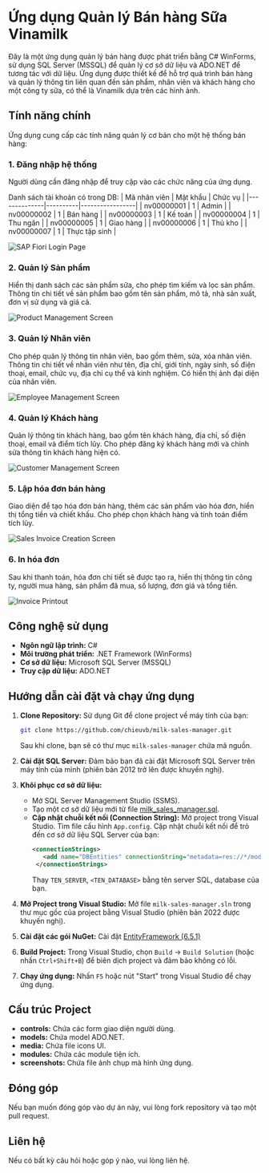 # Ứng dụng Quản lý Bán hàng Sữa Vinamilk

Đây là một ứng dụng quản lý bán hàng được phát triển bằng C# WinForms, sử dụng SQL Server (MSSQL) để quản lý cơ sở dữ liệu và ADO.NET để tương tác với dữ liệu. Ứng dụng được thiết kế để hỗ trợ quá trình bán hàng và quản lý thông tin liên quan đến sản phẩm, nhân viên và khách hàng cho một công ty sữa, có thể là Vinamilk dựa trên các hình ảnh.

## Tính năng chính

Ứng dụng cung cấp các tính năng quản lý cơ bản cho một hệ thống bán hàng:

### 1. Đăng nhập hệ thống

Người dùng cần đăng nhập để truy cập vào các chức năng của ứng dụng.

Danh sách tài khoản có trong DB:
| Mã nhân viên | Mật khẩu | Chức vụ         |
|--------------|----------|-----------------|
| nv00000001   | 1        | Admin           |
| nv00000002   | 1        | Bán hàng        |
| nv00000003   | 1        | Kế toán         |
| nv00000004   | 1        | Thu ngân        |
| nv00000005   | 1        | Giao hàng       |
| nv00000006   | 1        | Thủ kho         |
| nv00000007   | 1        | Thực tập sinh   |

![SAP Fiori Login Page](/milk-sales-manager/screenshots/Screenshot%202025-06-07%20151121.png)

### 2. Quản lý Sản phẩm

Hiển thị danh sách các sản phẩm sữa, cho phép tìm kiếm và lọc sản phẩm.
Thông tin chi tiết về sản phẩm bao gồm tên sản phẩm, mô tả, nhà sản xuất, đơn vị sử dụng và giá cả.

![Product Management Screen](/milk-sales-manager/screenshots/Screenshot%202025-06-07%20151355.png)

### 3. Quản lý Nhân viên

Cho phép quản lý thông tin nhân viên, bao gồm thêm, sửa, xóa nhân viên.
Thông tin chi tiết về nhân viên như tên, địa chỉ, giới tính, ngày sinh, số điện thoại, email, chức vụ, địa chỉ cụ thể và kinh nghiệm.
Có hiển thị ảnh đại diện của nhân viên.

![Employee Management Screen](/milk-sales-manager/screenshots/Screenshot%202025-06-07%20151501.png)

### 4. Quản lý Khách hàng

Quản lý thông tin khách hàng, bao gồm tên khách hàng, địa chỉ, số điện thoại, email và điểm tích lũy.
Cho phép đăng ký khách hàng mới và chỉnh sửa thông tin khách hàng hiện có.

![Customer Management Screen](/milk-sales-manager/screenshots/Screenshot%202025-06-07%20151527.png)

### 5. Lập hóa đơn bán hàng

Giao diện để tạo hóa đơn bán hàng, thêm các sản phẩm vào hóa đơn, hiển thị tổng tiền và chiết khấu.
Cho phép chọn khách hàng và tính toán điểm tích lũy.

![Sales Invoice Creation Screen](/milk-sales-manager/screenshots/Screenshot%202025-06-07%20155742.png)

### 6. In hóa đơn

Sau khi thanh toán, hóa đơn chi tiết sẽ được tạo ra, hiển thị thông tin công ty, người mua hàng, sản phẩm đã mua, số lượng, đơn giá và tổng tiền.

![Invoice Printout](/milk-sales-manager/screenshots/Screenshot%202025-06-07%20160600.png)

## Công nghệ sử dụng

* **Ngôn ngữ lập trình:** C#
* **Môi trường phát triển:** .NET Framework (WinForms)
* **Cơ sở dữ liệu:** Microsoft SQL Server (MSSQL)
* **Truy cập dữ liệu:** ADO.NET

## Hướng dẫn cài đặt và chạy ứng dụng

1.  **Clone Repository:**
    Sử dụng Git để clone project về máy tính của bạn:
    ```bash
    git clone https://github.com/chieuvb/milk-sales-manager.git
    ```
    Sau khi clone, bạn sẽ có thư mục `milk-sales-manager` chứa mã nguồn.

2.  **Cài đặt SQL Server:**
    Đảm bảo bạn đã cài đặt Microsoft SQL Server trên máy tính của mình (phiên bản 2012 trở lên được khuyến nghị).

3.  **Khôi phục cơ sở dữ liệu:**
    * Mở SQL Server Management Studio (SSMS).
    * Tạo một cơ sở dữ liệu mới từ file [milk_sales_manager.sql](milk_sales_manager.sql).
    * **Cập nhật chuỗi kết nối (Connection String):** Mở project trong Visual Studio. Tìm file cấu hình `App.config`. Cập nhật chuỗi kết nối để trỏ đến cơ sở dữ liệu SQL Server của bạn:
        ```xml
        <connectionStrings>
           <add name="DBEntities" connectionString="metadata=res://*/models.Model1.csdl|res://*/models.Model1.ssdl|res://*/models.Model1.msl;provider=System.Data.SqlClient;provider connection string=&quot;data source=<TEN_SERVER>;initial catalog=<TEN_DATABASE>;integrated security=True;trustservercertificate=True;MultipleActiveResultSets=True;App=EntityFramework&quot;" providerName="System.Data.EntityClient" />
         </connectionStrings>
        ```
        Thay `TEN_SERVER`, `<TEN_DATABASE>` bằng tên server SQL, database của bạn.

4.  **Mở Project trong Visual Studio:**
    Mở file `milk-sales-manager.sln` trong thư mục gốc của project bằng Visual Studio (phiên bản 2022 được khuyến nghị).

5.  **Cài đặt các gói NuGet:**
    Cài đặt [EntityFramework (6.5.1)](https://www.nuget.org/packages/EntityFramework/6.5.1)

6.  **Build Project:**
    Trong Visual Studio, chọn `Build` -> `Build Solution` (hoặc nhấn `Ctrl+Shift+B`) để biên dịch project và đảm bảo không có lỗi.

7.  **Chạy ứng dụng:**
    Nhấn `F5` hoặc nút "Start" trong Visual Studio để chạy ứng dụng.

## Cấu trúc Project

* **controls:** Chứa các form giao diện người dùng.
* **models:** Chứa model ADO.NET.
* **media:** Chứa file icons UI.
* **modules:** Chứa các module tiện ích.
* **screenshots:** Chứa file ảnh chụp mà hình ứng dụng.

## Đóng góp

Nếu bạn muốn đóng góp vào dự án này, vui lòng fork repository và tạo một pull request.

## Liên hệ

Nếu có bất kỳ câu hỏi hoặc góp ý nào, vui lòng liên hệ.

